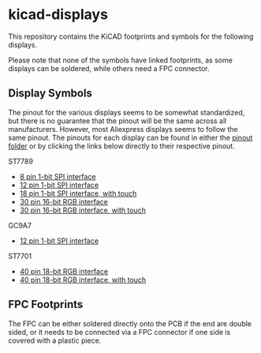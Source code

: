 # kicad-displays

This repository contains the KiCAD footprints and symbols for the following displays.

Please note that none of the symbols have linked footprints, as some displays can be soldered, while others need a FPC connector.

## Display Symbols

The pinout for the various displays seems to be somewhat standardized, but there is no guarantee that the pinout will be the same across all manufacturers.
However, most Aliexpress displays seems to follow the same pinout. The pinouts for each display can be found in either the [pinout folder](pinouts/) or by clicking the links below directly to their respective pinout.

ST7789
- [8 pin 1-bit SPI interface](pinouts/st7789_8p_1spi.md)
- [12 pin 1-bit SPI interface](pinouts/st7789_12p_1spi.md)
- [18 pin 1-bit SPI interface, with touch](pinouts/st7789_18p_1spi_touch.md)
- [30 pin 16-bit RGB interface](pinouts/st7789_30p_16rgb.md)
- [30 pin 16-bit RGB interface, with touch](pinouts/st7789_30p_16rgb_touch.md)

GC9A7
- [12 pin 1-bit SPI interface](pinouts/gc9a01_12p_1spi.md)

ST7701
- [40 pin 18-bit RGB interface](pinouts/st7701_40p_18rgb.md)
- [40 pin 18-bit RGB interface, with touch](pinouts/st7701_40p_18rgb_touch.md)


## FPC Footprints

The FPC can be either soldered directly onto the PCB if the end are double sided, or it needs to be connected via a FPC connector if one side is covered with a plastic piece.